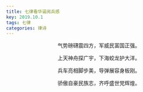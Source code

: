 ```yaml
---
title: 七律看华诞阅兵感
key: 2019.10.1
tags: 七律
categories: 律诗
---
```


<p align="center">气势磅礴震四方，军威民富国正强。
</p>
<p align="center">上天神舟探广宇，下海蛟龙护大洋。
</p>
<p align="center">兵车亮相脚步美，导弹展容身板刚。
</p>
<p align="center">骄傲自豪民族志，齐呼盛世党辉煌。
</p>
